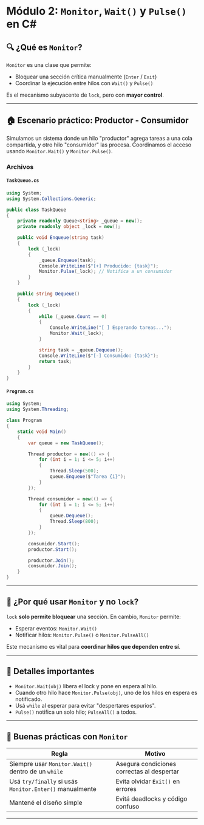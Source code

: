 # Módulo 2: `Monitor`, `Wait()` y `Pulse()` en C#

## 🔍 ¿Qué es `Monitor`?
`Monitor` es una clase que permite:
- Bloquear una sección crítica manualmente (`Enter` / `Exit`)
- Coordinar la ejecución entre hilos con `Wait()` y `Pulse()`

Es el mecanismo subyacente de `lock`, pero con **mayor control**.

---

## 🏠 Escenario práctico: **Productor - Consumidor**

Simulamos un sistema donde un hilo "productor" agrega tareas a una cola compartida, y otro hilo "consumidor" las procesa. Coordinamos el acceso usando `Monitor.Wait()` y `Monitor.Pulse()`.

### Archivos

#### `TaskQueue.cs`
```csharp
using System;
using System.Collections.Generic;

public class TaskQueue
{
    private readonly Queue<string> _queue = new();
    private readonly object _lock = new();

    public void Enqueue(string task)
    {
        lock (_lock)
        {
            _queue.Enqueue(task);
            Console.WriteLine($"[+] Producido: {task}");
            Monitor.Pulse(_lock); // Notifica a un consumidor
        }
    }

    public string Dequeue()
    {
        lock (_lock)
        {
            while (_queue.Count == 0)
            {
                Console.WriteLine("[ ] Esperando tareas...");
                Monitor.Wait(_lock);
            }

            string task = _queue.Dequeue();
            Console.WriteLine($"[-] Consumido: {task}");
            return task;
        }
    }
}
```

#### `Program.cs`
```csharp
using System;
using System.Threading;

class Program
{
    static void Main()
    {
        var queue = new TaskQueue();

        Thread productor = new(() => {
            for (int i = 1; i <= 5; i++)
            {
                Thread.Sleep(500);
                queue.Enqueue($"Tarea {i}");
            }
        });

        Thread consumidor = new(() => {
            for (int i = 1; i <= 5; i++)
            {
                queue.Dequeue();
                Thread.Sleep(800);
            }
        });

        consumidor.Start();
        productor.Start();

        productor.Join();
        consumidor.Join();
    }
}
```

---

## 🤔 ¿Por qué usar `Monitor` y no `lock`?

`lock` **solo permite bloquear** una sección. En cambio, `Monitor` permite:
- Esperar eventos: `Monitor.Wait()`
- Notificar hilos: `Monitor.Pulse()` o `Monitor.PulseAll()`

Este mecanismo es vital para **coordinar hilos que dependen entre sí**.

---

## 🔢 Detalles importantes

- `Monitor.Wait(obj)` libera el lock y pone en espera al hilo.
- Cuando otro hilo hace `Monitor.Pulse(obj)`, uno de los hilos en espera es notificado.
- Usá `while` al esperar para evitar "despertares espurios".
- `Pulse()` notifica un solo hilo; `PulseAll()` a todos.

---

## 🧼 Buenas prácticas con `Monitor`

| Regla | Motivo |
|-------|--------|
| Siempre usar `Monitor.Wait()` dentro de un `while` | Asegura condiciones correctas al despertar |
| Usá `try/finally` si usás `Monitor.Enter()` manualmente | Evita olvidar `Exit()` en errores |
| Mantené el diseño simple | Evitá deadlocks y código confuso |

---
